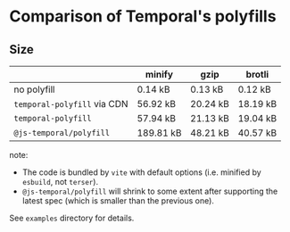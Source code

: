 # Comparison of Temporal's polyfills

## Size

|                             |    minify |     gzip |    brotli |
|-----------------------------|-----------|----------|-----------|
| no polyfill                 |   0.14 kB |  0.13 kB |   0.12 kB |
| `temporal-polyfill` via CDN |  56.92 kB | 20.24 kB |  18.19 kB |
| `temporal-polyfill`         |  57.94 kB | 21.13 kB |  19.04 kB |
| `@js-temporal/polyfill`     | 189.81 kB | 48.21 kB |  40.57 kB |

note:

* The code is bundled by `vite` with default options (i.e. minified by `esbuild`, not `terser`).
* `@js-temporal/polyfill` will shrink to some extent after supporting the latest spec (which is smaller than the previous one).

See `examples` directory for details.
